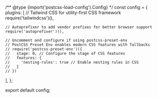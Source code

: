 /** @type {import('postcss-load-config').Config} */
const config = {
  plugins: [
    // Tailwind CSS for utility-first CSS framework
    require('tailwindcss')(),

    // Autoprefixer to add vendor prefixes for better browser support
    require('autoprefixer')(),

    // Uncomment and configure if using postcss-preset-env
    // PostCSS Preset Env enables modern CSS features with fallbacks
    // require('postcss-preset-env')({
    //   stage: 0, // Configure the stage of CSS features
    //   features: {
    //     'nesting-rules': true // Enable nesting rules in CSS
    //   }
    // })
  ],
};

export default config;
